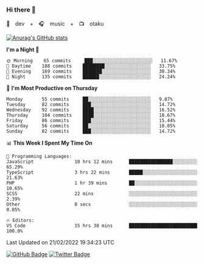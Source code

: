 ### Hi there 👋

🚀　dev　+　🎧　music　+　📺　otaku


[![Anurag's GitHub stats](https://github-readme-stats.vercel.app/api?username=koheitasaka&count_private=true&show_icons=true&theme=monokai)](https://github.com/koheitasaka/github-readme-stats)

<!--START_SECTION:waka-->
**I'm a Night 🦉** 

```text
🌞 Morning    65 commits     ███░░░░░░░░░░░░░░░░░░░░░░   11.67% 
🌆 Daytime    188 commits    ████████░░░░░░░░░░░░░░░░░   33.75% 
🌃 Evening    169 commits    ███████░░░░░░░░░░░░░░░░░░   30.34% 
🌙 Night      135 commits    ██████░░░░░░░░░░░░░░░░░░░   24.24%

```
📅 **I'm Most Productive on Thursday** 

```text
Monday       55 commits     ██░░░░░░░░░░░░░░░░░░░░░░░   9.87% 
Tuesday      82 commits     ███░░░░░░░░░░░░░░░░░░░░░░   14.72% 
Wednesday    92 commits     ████░░░░░░░░░░░░░░░░░░░░░   16.52% 
Thursday     104 commits    ████░░░░░░░░░░░░░░░░░░░░░   18.67% 
Friday       86 commits     ███░░░░░░░░░░░░░░░░░░░░░░   15.44% 
Saturday     56 commits     ██░░░░░░░░░░░░░░░░░░░░░░░   10.05% 
Sunday       82 commits     ███░░░░░░░░░░░░░░░░░░░░░░   14.72%

```


📊 **This Week I Spent My Time On** 

```text
💬 Programming Languages: 
JavaScript               10 hrs 12 mins      ████████████████░░░░░░░░░   65.29% 
TypeScript               3 hrs 22 mins       █████░░░░░░░░░░░░░░░░░░░░   21.63% 
PHP                      1 hr 39 mins        ██░░░░░░░░░░░░░░░░░░░░░░░   10.65% 
SCSS                     22 mins             ░░░░░░░░░░░░░░░░░░░░░░░░░   2.39% 
Other                    0 secs              ░░░░░░░░░░░░░░░░░░░░░░░░░   0.05%

🔥 Editors: 
VS Code                  15 hrs 38 mins      █████████████████████████   100.0%

```


 Last Updated on 21/02/2022 19:34:23 UTC
<!--END_SECTION:waka-->

[![GitHub Badge](https://img.shields.io/badge/GitHub-100000?style=for-the-badge&logo=github&logoColor=white)](https://github.com/koheitasaka)
[![Twitter Badge](https://img.shields.io/badge/Twitter-1DA1F2?style=for-the-badge&logo=twitter&logoColor=white)](https://twitter.com/sleep_asleep_)
